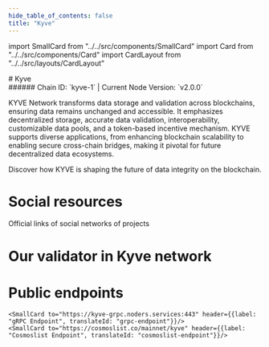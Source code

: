 ```yaml
---
hide_table_of_contents: false
title: "Kyve"
---
```


import SmallCard from "../../src/components/SmallCard"
import Card from "../../src/components/Card"
import CardLayout from "../../src/layouts/CardLayout"

<div class="h1-with-icon icon-kyve">
# Kyve
</div>
###### Chain ID: `kyve-1` | Current Node Version: `v2.0.0`


KYVE Network transforms data storage and validation across blockchains, ensuring data remains unchanged and accessible. It emphasizes decentralized storage, accurate data validation, interoperability, customizable data pools, and a token-based incentive mechanism. KYVE supports diverse applications, from enhancing blockchain scalability to enabling secure cross-chain bridges, making it pivotal for future decentralized data ecosystems.

Discover how KYVE is shaping the future of data integrity on the blockchain.

# Social resources
Official links of social networks of projects

<CardLayout autoFitEnabled={false}>
    <SmallCard to="https://www.kyve.network/" header={{label: "Website", translateId: "social-telegram"}} iconPath="img/website-icon.svg"/>
    <SmallCard to="https://github.com/KYVENetwork" header={{label: "GitHub", translateId: "social-telegram"}} iconPath="img/github-icon.svg"/>
    <SmallCard to="https://discord.gg/PATvZvEmxF" header={{label: "Discord", translateId: "social-telegram"}} iconPath="img/discord-icon.svg"/>
    <SmallCard to="https://twitter.com/KYVENetwork" header={{label: "X", translateId: "social-telegram"}} iconPath="img/x-icon.svg"/>
    <SmallCard to="https://t.me/kyvenet" header={{label: "Telegram", translateId: "social-telegram"}} iconPath="img/telegram-icon.svg"/>
</CardLayout>

# Our validator in Kyve network

<CardLayout autoFitEnabled={true}>
    <Card
        to="https://kyve.explorers.guru/validator/kyvevaloper1sfwfat9p9k7datgy0kzge7pv0szcd5ycc0jxre"
        header={{
            label: "[NODERS]TEAM",
            translateId: "development-setup",
        }}
        body={{
            label: "Trusted blockchain validator",
        }}
        iconPath="img/kotlin-icon.svg"
    />
</CardLayout>

# Public endpoints 

<CardLayout autoFitEnabled={true}>
    <SmallCard to="https://kyve-rpc.noders.services" header={{label: "RPC Endpoint", translateId: "rpc-endpoint"}}/>
    <SmallCard to="https://kyve-api.noders.services" header={{label: "API Endpoint", translateId: "api-endpoint"}}/>
    
    <SmallCard to="https://kyve-grpc.noders.services:443" header={{label: "gRPC Endpoint", translateId: "grpc-endpoint"}}/>
    <SmallCard to="https://cosmoslist.co/mainnet/kyve" header={{label: "Cosmoslist Endpoint", translateId: "cosmoslist-endpoint"}}/>
</CardLayout>


